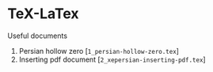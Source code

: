 # TeX-LaTex
Useful documents

1. Persian hollow zero [`1_persian-hollow-zero.tex`]
2. Inserting pdf document [`2_xepersian-inserting-pdf.tex`]
